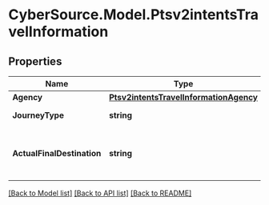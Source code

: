 # CyberSource.Model.Ptsv2intentsTravelInformation
## Properties

Name | Type | Description | Notes
------------ | ------------- | ------------- | -------------
**Agency** | [**Ptsv2intentsTravelInformationAgency**](Ptsv2intentsTravelInformationAgency.md) |  | [optional] 
**JourneyType** | **string** | The type of journey.  | [optional] 
**ActualFinalDestination** | **string** | The actual final destination of the travel.  | [optional] 

[[Back to Model list]](../README.md#documentation-for-models) [[Back to API list]](../README.md#documentation-for-api-endpoints) [[Back to README]](../README.md)

